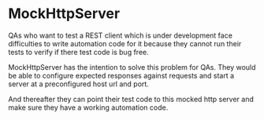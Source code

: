 MockHttpServer
==============

QAs who want to test a REST client which is under development face difficulties to write automation code for it because they cannot run their tests to verify if there test code is bug free.

MockHttpServer has the intention to solve this problem for QAs. They would be able to configure expected responses against requests and start a server at a preconfigured host url and port.

And thereafter they can point their test code to this mocked http server and make sure they have a working automation code.

